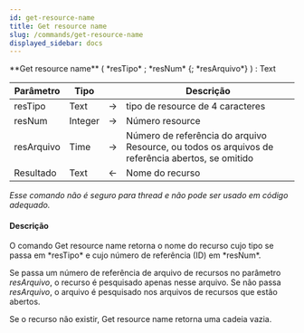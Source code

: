 ```yaml
---
id: get-resource-name
title: Get resource name
slug: /commands/get-resource-name
displayed_sidebar: docs
---
```


<!--REF #_command_.Get resource name.Syntax-->**Get resource name** ( *resTipo* ; *resNum* {; *resArquivo*} ) : Text<!-- END REF-->
<!--REF #_command_.Get resource name.Params-->
| Parâmetro | Tipo |  | Descrição |
| --- | --- | --- | --- |
| resTipo | Text | &#8594;  | tipo de resource de 4 caracteres |
| resNum | Integer | &#8594;  | Número resource |
| resArquivo | Time | &#8594;  | Número de referência do arquivo Resource, ou todos os arquivos de referência abertos, se omitido |
| Resultado | Text | &#8592; | Nome do recurso |

<!-- END REF-->

*Esse comando não é seguro para thread e não pode ser usado em código adequado.*


#### Descrição 

<!--REF #_command_.Get resource name.Summary-->O comando Get resource name retorna o nome do recurso cujo tipo se passa em *resTipo* e cujo número de referência (ID) em *resNum*.<!-- END REF-->  
  
Se passa um número de referência de arquivo de recursos no parâmetro *resArquivo*, o recurso é pesquisado apenas nesse arquivo. Se não passa *resArquivo*, o arquivo é pesquisado nos arquivos de recursos que estão abertos.  
  
Se o recurso não existir, Get resource name retorna uma cadeia vazia.
